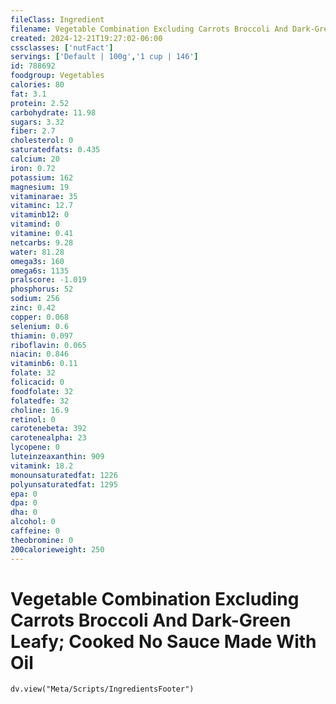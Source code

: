 ```yaml
---
fileClass: Ingredient
filename: Vegetable Combination Excluding Carrots Broccoli And Dark-Green Leafy; Cooked No Sauce Made With Oil
created: 2024-12-21T19:27:02-06:00
cssclasses: ['nutFact']
servings: ['Default | 100g','1 cup | 146']
id: 788692
foodgroup: Vegetables
calories: 80
fat: 3.1
protein: 2.52
carbohydrate: 11.98
sugars: 3.32
fiber: 2.7
cholesterol: 0
saturatedfats: 0.435
calcium: 20
iron: 0.72
potassium: 162
magnesium: 19
vitaminarae: 35
vitaminc: 12.7
vitaminb12: 0
vitamind: 0
vitamine: 0.41
netcarbs: 9.28
water: 81.28
omega3s: 160
omega6s: 1135
pralscore: -1.019
phosphorus: 52
sodium: 256
zinc: 0.42
copper: 0.068
selenium: 0.6
thiamin: 0.097
riboflavin: 0.065
niacin: 0.846
vitaminb6: 0.11
folate: 32
folicacid: 0
foodfolate: 32
folatedfe: 32
choline: 16.9
retinol: 0
carotenebeta: 392
carotenealpha: 23
lycopene: 0
luteinzeaxanthin: 909
vitamink: 18.2
monounsaturatedfat: 1226
polyunsaturatedfat: 1295
epa: 0
dpa: 0
dha: 0
alcohol: 0
caffeine: 0
theobromine: 0
200calorieweight: 250
---
```


# Vegetable Combination Excluding Carrots Broccoli And Dark-Green Leafy; Cooked No Sauce Made With Oil

```dataviewjs
dv.view("Meta/Scripts/IngredientsFooter")
```